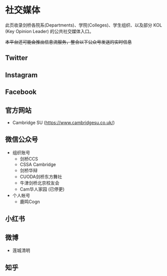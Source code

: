 # 社交媒体

此页收录剑桥各院系(Departments)、学院(Colleges)、学生组织、以及部分 KOL (Key Opinion Leader) 的公共社交媒体入口。

~~本平台还可能会推出信息流服务，整合以下公众号发送的实时信息~~ 

## Twitter

## Instagram

## Facebook

## 官方网站
- Cambridge SU (https://www.cambridgesu.co.uk/)

## 微信公众号

- 组织账号
    - 剑桥CCS
    - CSSA Cambridge
    - 剑桥华辩
    - CUODA剑桥东方舞社
    - 牛津剑桥北京校友会
    - Cam华人家园 (已停更)
- 个人帐号
    - 鹿鸣Cogn

## 小红书

## 微博
- 莲城清明

## 知乎
